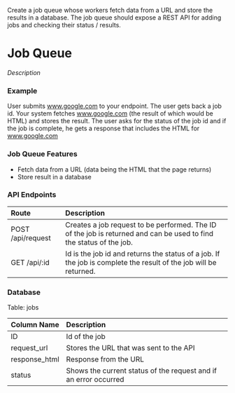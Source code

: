 Create a job queue whose workers fetch data from a URL and store the results in a database. The job queue should expose a REST API for adding jobs and checking their status / results.

# Job Queue
 *Description*

 ### Example

 User submits www.google.com to your endpoint. The user gets back a job id. Your system fetches www.google.com (the result of which would be HTML) and stores the result. The user asks for the status of the job id and if the job is complete, he gets a response that includes the HTML for www.google.com

### Job Queue Features
- Fetch data from a URL (data being the HTML that the page returns)
- Store result in a database

### API Endpoints

| Route          | Description    |
| :------------- | :------------- |
| POST /api/request   | Creates a job request to be performed. The ID of the job is returned and can be used to find the status of the job. |
| GET  /api/:id       | Id is the job id and returns the status of a job. If the job is complete the result of the job will be returned. |

### Database
Table: jobs

| Column Name    | Description     |
| :------------- | :------------- |
| ID             | Id of the job       |
| request_url    | Stores the URL that was sent to the API |
| response_html  | Response from the URL |
| status         | Shows the current status of the request and if an error occurred |
